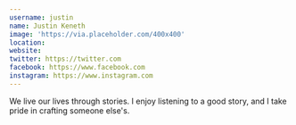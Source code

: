 ```yaml
---
username: justin
name: Justin Keneth
image: 'https://via.placeholder.com/400x400'
location:
website:
twitter: https://twitter.com
facebook: https://www.facebook.com
instagram: https://www.instagram.com
---
```

We live our lives through stories. I enjoy listening to a good story, and I take pride in crafting someone else's.